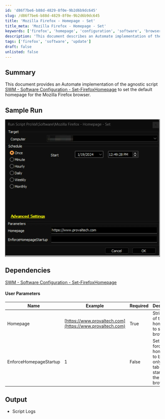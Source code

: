 ```yaml
---
id: 'd86f7be6-b88d-4829-8f0e-9b2d6b9dc645'
slug: /d86f7be6-b88d-4829-8f0e-9b2d6b9dc645
title: 'Mozilla Firefox - Homepage - Set'
title_meta: 'Mozilla Firefox - Homepage - Set'
keywords: ['firefox', 'homepage', 'configuration', 'software', 'browser']
description: 'This document describes an Automate implementation of the SWM - Software Configuration - Set-FirefoxHomepage script, which sets the default homepage for the Mozilla Firefox browser. It includes user parameters, sample run outputs, and dependencies.'
tags: ['firefox', 'software', 'update']
draft: false
unlisted: false
---
```


## Summary

This document provides an Automate implementation of the agnostic script [SWM - Software Configuration - Set-FirefoxHomepage](/docs/09a48350-5bd8-4d4a-8436-d1aa46bcd92e) to set the default homepage for the Mozilla Firefox browser.

## Sample Run

![Sample Run](../../../static/img/docs/d86f7be6-b88d-4829-8f0e-9b2d6b9dc645/image_1.webp)

## Dependencies

[SWM - Software Configuration - Set-FirefoxHomepage](/docs/09a48350-5bd8-4d4a-8436-d1aa46bcd92e)

#### User Parameters

| Name                   | Example                               | Required | Description                                                                                   |
|------------------------|---------------------------------------|----------|-----------------------------------------------------------------------------------------------|
| Homepage               | [https://www.provaltech.com](https://www.provaltech.com) | True     | String value of the homepage to set in the browser.                                          |
| EnforceHomepageStartup  | 1                                     | False    | Set to 1 to force the homepage to be the only open tab at startup of the browser.            |

## Output

- Script Logs